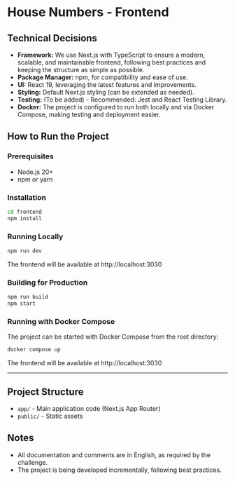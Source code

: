 # House Numbers - Frontend

## Technical Decisions

- **Framework:** We use Next.js with TypeScript to ensure a modern, scalable, and maintainable frontend, following best practices and keeping the structure as simple as possible.
- **Package Manager:** npm, for compatibility and ease of use.
- **UI:** React 19, leveraging the latest features and improvements.
- **Styling:** Default Next.js styling (can be extended as needed).
- **Testing:** (To be added) - Recommended: Jest and React Testing Library.
- **Docker:** The project is configured to run both locally and via Docker Compose, making testing and deployment easier.

## How to Run the Project

### Prerequisites

- Node.js 20+
- npm or yarn

### Installation

```bash
cd frontend
npm install
```

### Running Locally

```bash
npm run dev
```

The frontend will be available at http://localhost:3030

### Building for Production

```bash
npm run build
npm start
```

### Running with Docker Compose

The project can be started with Docker Compose from the root directory:

```bash
docker compose up
```

The frontend will be available at http://localhost:3030

---

## Project Structure

- `app/` - Main application code (Next.js App Router)
- `public/` - Static assets

## Notes

- All documentation and comments are in English, as required by the challenge.
- The project is being developed incrementally, following best practices.
